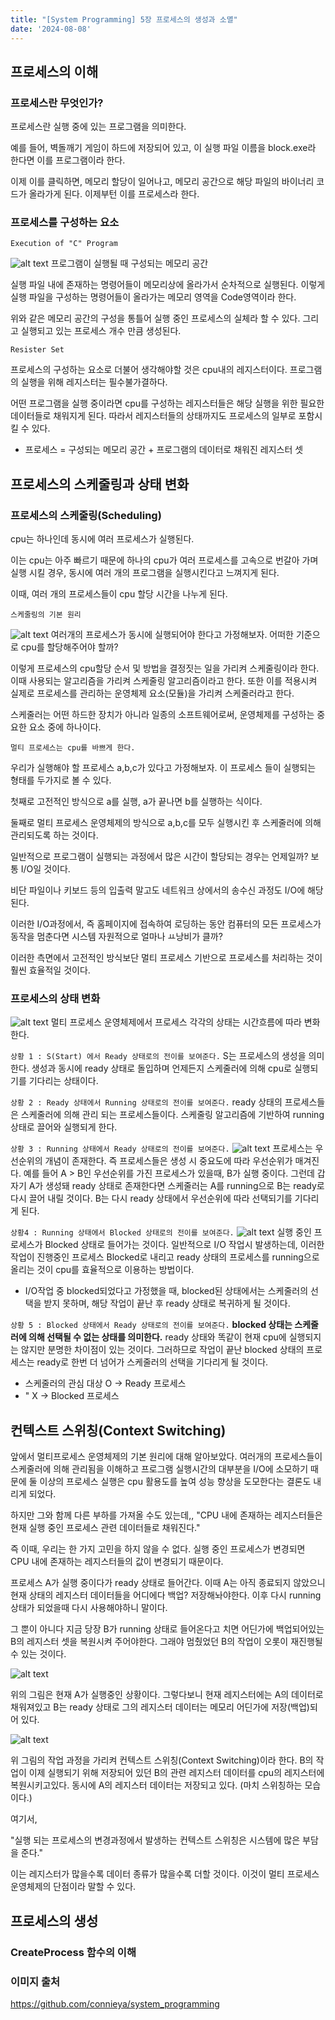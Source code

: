 ```yaml
---
title: "[System Programming] 5장 프로세스의 생성과 소멸"
date: '2024-08-08'
---
```

## 프로세스의 이해
### 프로세스란 무엇인가?
프로세스란 실행 중에 있는 프로그램을 의미한다.

예를 들어, 벽돌깨기 게임이 하드에 저장되어 있고, 이 실행 파일 이름을 block.exe라 한다면 
이를 프로그램이라 한다.

이제 이를 클릭하면, 메모리 할당이 일어나고, 메모리 공간으로 해당 파일의 바이너리 코드가 올라가게 된다. 이제부턴 이를 프로세스라 한다.

### 프로세스를 구성하는 요소
`Execution of "C" Program`

![alt text](image-22.png)
프로그램이 실행될 때 구성되는 메모리 공간

실행 파일 내에 존재하는 명령어들이 메모리상에 올라가서 순차적으로 실행된다. 이렇게 실행 파일을 구성하는 명령어들이 올라가는 메모리 영역을 Code영역이라 한다.

위와 같은 메모리 공간의 구성을 통틀어 실행 중인 프로세스의 실체라 할 수 있다.
그리고 실행되고 있는 프로세스 개수 만큼 생성된다.

`Resister Set`

프로세스의 구성하는 요소로 더불어 생각해야할 것은 cpu내의 레지스터이다. 프로그램의 실행을 위해 레지스터는 필수불가결하다.

어떤 프로그램을 실행 중이라면 cpu를 구성하는 레지스터들은 해당 실행을 위한 필요한 데이터들로 채워지게 된다. 따라서 레지스터들의 상태까지도 프로세스의 일부로 포함시킬 수 있다.

* 프로세스 = 구성되는 메모리 공간 + 프로그램의 데이터로 채워진 레지스터 셋

## 프로세스의 스케줄링과 상태 변화
### 프로세스의 스케줄링(Scheduling)
cpu는 하나인데 동시에 여러 프로세스가 실행된다. 

이는 cpu는 아주 빠르기 때문에 하나의 cpu가 여러 프로세스를 고속으로 번갈아 가며 실행 시킬 경우, 동시에 여러 개의 프로그램을 실행시킨다고 느껴지게 된다.

이때, 여러 개의 프로세스들이 cpu 할당 시간을 나누게 된다.

`스케줄링의 기본 원리`

![alt text](image-23.png)
여러개의 프로세스가 동시에 실행되어야 한다고 가정해보자. 어떠한 기준으로 cpu를 할당해주어야 할까?

이렇게 프로세스의 cpu할당 순서 및 방법을 결정짓는 일을 가리켜 스케줄링이라 한다. 이때 사용되는 알고리즘을 가리켜 스케줄링 알고리즘이라고 한다. 또한 이를 적용시켜 실제로 프로세스를 관리하는 운영체제 요소(모듈)을 가리켜 스케줄러라고 한다.

스케줄러는 어떤 하드한 장치가 아니라 일종의 소프트웨어로써, 운영체제를 구성하는 중요한 요소 중에 하나이다.

`멀티 프로세스는 cpu를 바쁘게 한다.`

우리가 실행해야 할 프로세스 a,b,c가 있다고 가정해보자. 이 프로세스 들이 실행되는 형태를 두가지로 볼 수 있다.

첫째로 고전적인 방식으로 a를 실행, a가 끝나면 b를 실행하는 식이다.

둘째로 멀티 프로세스 운영체제의 방식으로 a,b,c를 모두 실행시킨 후 스케줄러에 의해 관리되도록 하는 것이다.

일반적으로 프로그램이 실행되는 과정에서 많은 시간이 할당되는 경우는 언제일까? 보통 I/O일 것이다.

비단 파일이나 키보드 등의 입출력 말고도 네트워크 상에서의 송수신 과정도 I/O에 해당된다.

이러한 I/O과정에서, 즉 홈페이지에 접속하여 로딩하는 동안 컴퓨터의 모든 프로세스가 동작을 멈춘다면 시스템 자원적으로 얼마나 ㅛ낭비가 클까?

이러한 측면에서 고전적인 방식보단 멀티 프로세스 기반으로 프로세스를 처리하는 것이 훨씬 효율적일 것이다.

### 프로세스의 상태 변화
![alt text](image-24.png)
멀티 프로세스 운영체제에서 프로세스 각각의 상태는 시간흐름에 따라 변화한다.

`상황 1 : S(Start) 에서 Ready 상태로의 전이를 보여준다.`
S는 프로세스의 생성을 의미한다. 생성과 동시에 ready 상태로 돌입하며 언제든지 스케줄러에 의해 cpu로 실행되기를 기다리는 상태이다.

`상황 2 : Ready 상태에서 Running 상태로의 전이를 보여준다.`
ready 상태의 프로세스들은 스케줄러에 의해 관리 되는 프로세스들이다. 스케줄링 알고리즘에 기반하여 running 상태로 끌어와 실행되게 한다.

`상황 3 : Running 상태에서 Ready 상태로의 전이를 보여준다.`
![alt text](image-25.png)
프로세스는 우선순위의 개념이 존재한다. 즉 프로세스들은 생성 시 중요도에 따라 우선순위가 매겨진다. 예를 들어 A > B인 우선순위를 가진 프로세스가 있을때, B가 실행 중이다. 그런데 갑자기 A가 생성돼 ready 상태로 존재한다면 스케줄러는 A를 running으로 B는 ready로 다시 끌어 내릴 것이다. B는 다시 ready 상태에서 우선순위에 따라 선택되기를 기다리게 된다.

`상황4 : Running 상태에서 Blocked 상태로의 전이를 보여준다.`
![alt text](image-26.png)
실행 중인 프로세스가 Blocked 상태로 들어가는 것이다. 일반적으로 I/O 작업시 발생하는데, 이러한 작업이 진행중인 프로세스 Blocked로 내리고 ready 상태의 프로세스를 running으로 올리는 것이 cpu를 효율적으로 이용하는 방법이다. 

* I/O작업 중 blocked되었다고 가정했을 때, blocked된 상태에서는 스케줄러의 선택을 받지 못하며, 해당 작업이 끝난 후 ready 상태로 복귀하게 될 것이다.

`상황 5 : Blocked 상태에서 Ready 상태로의 전이를 보여준다.`
__blocked 상태는 스케줄러에 의해 선택될 수 없는 상태를 의미한다.__ ready 상태와 똑같이 현재 cpu에 실행되지는 않지만 분명한 차이점이 있는 것이다. 그러하므로 작업이 끝난 blocked 상태의 프로세스는 ready로 한번 더 넘어가 스케줄러의 선택을 기다리게 될 것이다.

- 스케줄러의 관심 대상 O -> Ready 프로세스
- " X -> Blocked 프로세스

## 컨텍스트 스위칭(Context Switching)
앞에서 멀티프로세스 운영체제의 기본 원리에 대해 알아보았다. 여러개의 프로세스들이 스케줄러에 의해 관리됨을 이해하고 프로그램 실행시간의 대부분을 I/O에 소모하기 때문에 둘 이상의 프로세스 실행은 cpu 활용도를 높여 성능 향상을 도모한다는 결론도 내리게 되었다.

하지만 그와 함께 다른 부하를 가져올 수도 있는데,,
"CPU 내에 존재하는 레지스터들은 현재 실행 중인 프로세스 관련 데이터들로 채워진다."

즉 이때, 우리는 한 가지 고민을 하지 않을 수 없다. 실행 중인 프로세스가 변경되면 CPU 내에 존재하는 레지스터들의 값이 변경되기 때문이다.

프로세스 A가 실행 중이다가 ready 상태로 들어간다. 이때 A는 아직 종료되지 않았으니 현재 상태의 레지스터 데이터들을 어디에다 백업? 저장해놔야한다. 이후 다시 running상태가 되었을때 다시 사용해야하니 말이다.

그 뿐이 아니다 지금 당장 B가 running 상태로 들어온다고 치면 어딘가에 백업되어있는 B의 레지스터 셋을 복원시켜 주어야한다. 그래야 멈췄었던 B의 작업이 오롯이 재진행될 수 있는 것이다.

![alt text](image-27.png)

위의 그림은 현재 A가 실행중인 상황이다. 그렇다보니 현재 레지스터에는 A의 데이터로 채워져있고 B는 ready 상태로 그의 레지스터 데이터는 메모리 어딘가에 저장(백업)되어 있다.

![alt text](image-28.png)

위 그림의 작업 과정을 가리켜 컨텍스트 스위칭(Context Switching)이라 한다. B의 작업이 이제 실행되기 위해 저장되어 있던 B의 관련 레지스터 데이터를 cpu의 레지스터에 복원시키고있다. 동시에 A의 레지스터 데이터는 저장되고 있다. (마치 스위칭하는 모습이다.)

여기서,

"실행 되는 프로세스의 변경과정에서 발생하는 컨텍스트 스위칭은 시스템에 많은 부담을 준다."

이는 레지스터가 많을수록 데이터 종류가 많을수록 더할 것이다. 이것이 멀티 프로세스 운영체제의 단점이라 말할 수 있다.

## 프로세스의 생성
### CreateProcess 함수의 이해

### 이미지 출처
https://github.com/connieya/system_programming